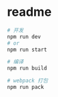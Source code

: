 # readme

```bash
# 开发
npm run dev
# or
npm run start

# 编译
npm run build

# webpack 打包
npm run pack
```
